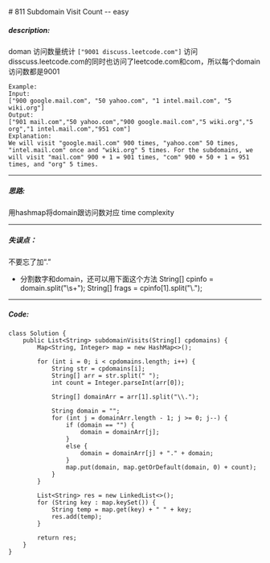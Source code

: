 \# 811 Subdomain Visit Count -- easy
##### description:
doman 访问数量统计
`["9001 discuss.leetcode.com"]`
访问disscuss.leetcode.com的同时也访问了leetcode.com和com，所以每个domain访问数都是9001
```
Example:
Input:
["900 google.mail.com", "50 yahoo.com", "1 intel.mail.com", "5 wiki.org"]
Output:
["901 mail.com","50 yahoo.com","900 google.mail.com","5 wiki.org","5 org","1 intel.mail.com","951 com"]
Explanation:
We will visit "google.mail.com" 900 times, "yahoo.com" 50 times, "intel.mail.com" once and "wiki.org" 5 times. For the subdomains, we will visit "mail.com" 900 + 1 = 901 times, "com" 900 + 50 + 1 = 951 times, and "org" 5 times.
```
****************
##### 思路:
用hashmap将domain跟访问数对应
time complexity
**********
##### 失误点：
不要忘了加“.”
- 分割数字和domain，还可以用下面这个方法
String[] cpinfo = domain.split("\\s+");
String[] frags = cpinfo[1].split("\\.");
********
##### Code:
```
class Solution {
    public List<String> subdomainVisits(String[] cpdomains) {
        Map<String, Integer> map = new HashMap<>();

        for (int i = 0; i < cpdomains.length; i++) {
            String str = cpdomains[i];
            String[] arr = str.split(" ");
            int count = Integer.parseInt(arr[0]);

            String[] domainArr = arr[1].split("\\.");

            String domain = "";
            for (int j = domainArr.length - 1; j >= 0; j--) {
                if (domain == "") {
                    domain = domainArr[j];
                }
                else {
                    domain = domainArr[j] + "." + domain;
                }
                map.put(domain, map.getOrDefault(domain, 0) + count);
            }
        }

        List<String> res = new LinkedList<>();
        for (String key : map.keySet()) {
            String temp = map.get(key) + " " + key;
            res.add(temp);
        }

        return res;
    }
}
```
